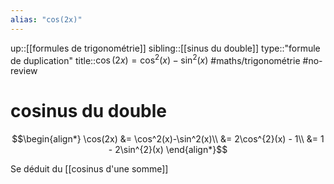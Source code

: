 ```yaml
---
alias: "cos(2x)"
---
```

up::[[formules de trigonométrie]]
sibling::[[sinus du double]]
type::"formule de duplication"
title::$\cos(2x) = \cos^{2}(x) - \sin^{2}(x)$
#maths/trigonométrie #no-review  
# cosinus du double

$$\begin{align*}
\cos(2x) &= \cos^2(x)-\sin^2(x)\\
&= 2\cos^{2}(x) - 1\\
&= 1 - 2\sin^{2}(x)
\end{align*}$$

Se déduit du [[cosinus d'une somme]]